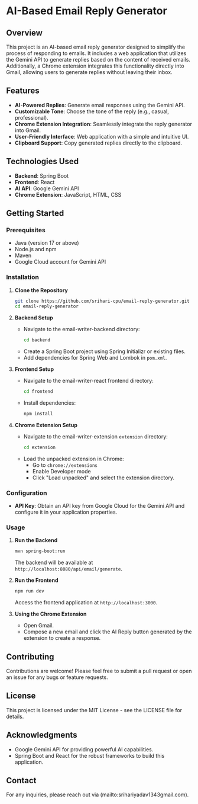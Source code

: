 # AI-Based Email Reply Generator

## Overview

This project is an AI-based email reply generator designed to simplify the process of responding to emails. It includes a web application that utilizes the Gemini API to generate replies based on the content of received emails. Additionally, a Chrome extension integrates this functionality directly into Gmail, allowing users to generate replies without leaving their inbox.

## Features

- **AI-Powered Replies**: Generate email responses using the Gemini API.
- **Customizable Tone**: Choose the tone of the reply (e.g., casual, professional).
- **Chrome Extension Integration**: Seamlessly integrate the reply generator into Gmail.
- **User-Friendly Interface**: Web application with a simple and intuitive UI.
- **Clipboard Support**: Copy generated replies directly to the clipboard.

## Technologies Used

- **Backend**: Spring Boot
- **Frontend**: React
- **AI API**: Google Gemini API
- **Chrome Extension**: JavaScript, HTML, CSS

## Getting Started

### Prerequisites

- Java (version 17 or above)
- Node.js and npm
- Maven
- Google Cloud account for Gemini API

### Installation

1. **Clone the Repository**

   ```bash
   git clone https://github.com/srihari-cpu/email-reply-generator.git
   cd email-reply-generator
   ```

2. **Backend Setup**

   - Navigate to the email-writer-backend directory:
     ```bash
     cd backend
     ```
   - Create a Spring Boot project using Spring Initializr or existing files.
   - Add dependencies for Spring Web and Lombok in `pom.xml`.

3. **Frontend Setup**

   - Navigate to the email-writer-react frontend directory:
     ```bash
     cd frontend
     ```
   - Install dependencies:
     ```bash
     npm install
     ```

4. **Chrome Extension Setup**
   - Navigate to the email-writer-extension `extension` directory:
     ```bash
     cd extension
     ```
   - Load the unpacked extension in Chrome:
     - Go to `chrome://extensions`
     - Enable Developer mode
     - Click "Load unpacked" and select the extension directory.

### Configuration

- **API Key**: Obtain an API key from Google Cloud for the Gemini API and configure it in your application properties.

### Usage

1. **Run the Backend**

   ```bash
   mvn spring-boot:run
   ```

   The backend will be available at `http://localhost:8080/api/email/generate`.

2. **Run the Frontend**

   ```bash
   npm run dev
   ```

   Access the frontend application at `http://localhost:3000`.

3. **Using the Chrome Extension**
   - Open Gmail.
   - Compose a new email and click the AI Reply button generated by the extension to create a response.

## Contributing

Contributions are welcome! Please feel free to submit a pull request or open an issue for any bugs or feature requests.

## License

This project is licensed under the MIT License - see the LICENSE file for details.

## Acknowledgments

- Google Gemini API for providing powerful AI capabilities.
- Spring Boot and React for the robust frameworks to build this application.

## Contact

For any inquiries, please reach out via (mailto:srihariyadav1343gmail.com).
